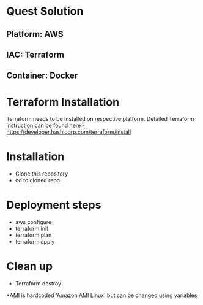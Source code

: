 # Quest Solution
## Platform: AWS
## IAC: Terraform
## Container: Docker

# Terraform Installation 
Terraform needs to be installed on respective platform. Detailed Terraform instruction can be found here - https://developer.hashicorp.com/terraform/install

# Installation
- Clone this repository
- cd to cloned repo
  
# Deployment steps
- aws configure
- terraform init
- terraform plan
- terraform apply

# Clean up
- Terraform destroy

*AMI is hardcoded 'Amazon AMI Linux' but can be changed using variables

